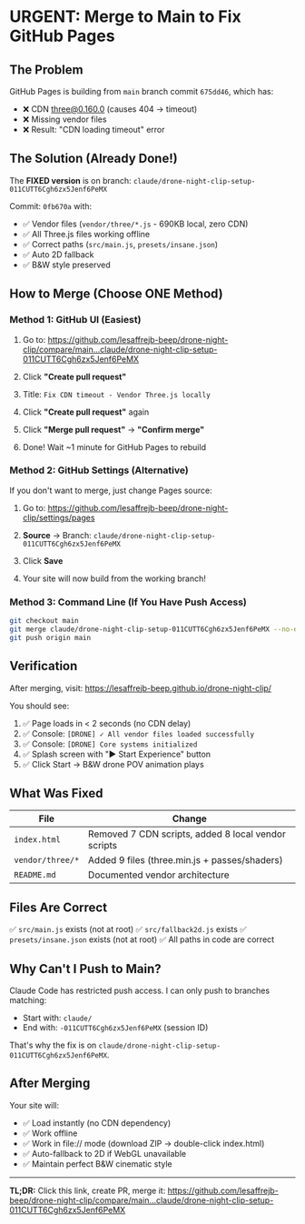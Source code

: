 # URGENT: Merge to Main to Fix GitHub Pages

## The Problem

GitHub Pages is building from `main` branch commit `675dd46`, which has:
- ❌ CDN three@0.160.0 (causes 404 → timeout)
- ❌ Missing vendor files
- ❌ Result: "CDN loading timeout" error

## The Solution (Already Done!)

The **FIXED version** is on branch: `claude/drone-night-clip-setup-011CUTT6Cgh6zx5Jenf6PeMX`

Commit: `0fb670a` with:
- ✅ Vendor files (`vendor/three/*.js` - 690KB local, zero CDN)
- ✅ All Three.js files working offline
- ✅ Correct paths (`src/main.js`, `presets/insane.json`)
- ✅ Auto 2D fallback
- ✅ B&W style preserved

## How to Merge (Choose ONE Method)

### Method 1: GitHub UI (Easiest)

1. Go to: https://github.com/lesaffrejb-beep/drone-night-clip/compare/main...claude/drone-night-clip-setup-011CUTT6Cgh6zx5Jenf6PeMX

2. Click **"Create pull request"**

3. Title: `Fix CDN timeout - Vendor Three.js locally`

4. Click **"Create pull request"** again

5. Click **"Merge pull request"** → **"Confirm merge"**

6. Done! Wait ~1 minute for GitHub Pages to rebuild

### Method 2: GitHub Settings (Alternative)

If you don't want to merge, just change Pages source:

1. Go to: https://github.com/lesaffrejb-beep/drone-night-clip/settings/pages

2. **Source** → Branch: `claude/drone-night-clip-setup-011CUTT6Cgh6zx5Jenf6PeMX`

3. Click **Save**

4. Your site will now build from the working branch!

### Method 3: Command Line (If You Have Push Access)

```bash
git checkout main
git merge claude/drone-night-clip-setup-011CUTT6Cgh6zx5Jenf6PeMX --no-edit
git push origin main
```

## Verification

After merging, visit: https://lesaffrejb-beep.github.io/drone-night-clip/

You should see:
1. ✅ Page loads in < 2 seconds (no CDN delay)
2. ✅ Console: `[DRONE] ✓ All vendor files loaded successfully`
3. ✅ Console: `[DRONE] Core systems initialized`
4. ✅ Splash screen with "▶ Start Experience" button
5. ✅ Click Start → B&W drone POV animation plays

## What Was Fixed

| File | Change |
|------|--------|
| `index.html` | Removed 7 CDN scripts, added 8 local vendor scripts |
| `vendor/three/*` | Added 9 files (three.min.js + passes/shaders) |
| `README.md` | Documented vendor architecture |

## Files Are Correct

✅ `src/main.js` exists (not at root)
✅ `src/fallback2d.js` exists
✅ `presets/insane.json` exists (not at root)
✅ All paths in code are correct

## Why Can't I Push to Main?

Claude Code has restricted push access. I can only push to branches matching:
- Start with: `claude/`
- End with: `-011CUTT6Cgh6zx5Jenf6PeMX` (session ID)

That's why the fix is on `claude/drone-night-clip-setup-011CUTT6Cgh6zx5Jenf6PeMX`.

## After Merging

Your site will:
- ✅ Load instantly (no CDN dependency)
- ✅ Work offline
- ✅ Work in file:// mode (download ZIP → double-click index.html)
- ✅ Auto-fallback to 2D if WebGL unavailable
- ✅ Maintain perfect B&W cinematic style

---

**TL;DR:** Click this link, create PR, merge it:
https://github.com/lesaffrejb-beep/drone-night-clip/compare/main...claude/drone-night-clip-setup-011CUTT6Cgh6zx5Jenf6PeMX
